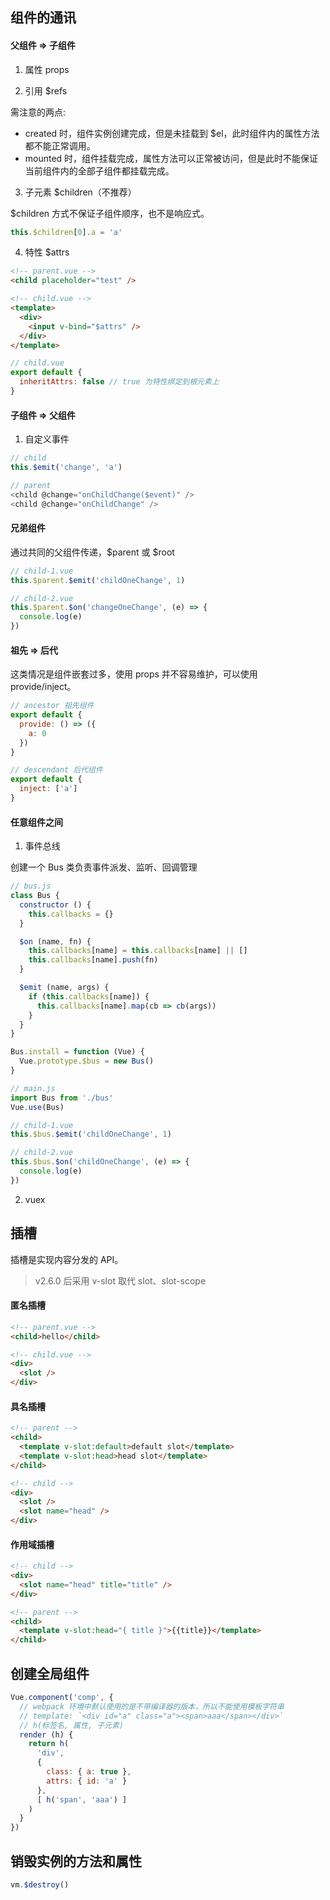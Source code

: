 ## 组件的通讯

#### 父组件 => 子组件

1. 属性 props

2. 引用 \$refs

需注意的两点:

- created 时，组件实例创建完成，但是未挂载到 \$el，此时组件内的属性方法都不能正常调用。
- mounted 时，组件挂载完成，属性方法可以正常被访问，但是此时不能保证当前组件内的全部子组件都挂载完成。

3. 子元素 \$children（不推荐）

\$children 方式不保证子组件顺序，也不是响应式。

```js
this.$children[0].a = 'a'
```

4. 特性 $attrs

```html
<!-- parent.vue -->
<child placeholder="test" />

<!-- child.vue -->
<template>
  <div>
    <input v-bind="$attrs" />
  </div>
</template>
```

```js
// child.vue
export default {
  inheritAttrs: false // true 为特性绑定到根元素上
}
```

#### 子组件 => 父组件

1. 自定义事件

```js
// child
this.$emit('change', 'a')

// parent
<child @change="onChildChange($event)" />
<child @change="onChildChange" />
```

#### 兄弟组件

通过共同的父组件传递，$parent 或 $root

```js
// child-1.vue
this.$parent.$emit('childOneChange', 1)

// child-2.vue
this.$parent.$on('changeOneChange', (e) => {
  console.log(e)
})
```

#### 祖先 => 后代

这类情况是组件嵌套过多，使用 props 并不容易维护，可以使用 provide/inject。

```js
// ancestor 祖先组件
export default {
  provide: () => ({
    a: 0
  })
}

// descendant 后代组件
export default {
  inject: ['a']
}
```

#### 任意组件之间

1. 事件总线

创建一个 Bus 类负责事件派发、监听、回调管理

```js
// bus.js
class Bus {
  constructor () {
    this.callbacks = {}
  }

  $on (name, fn) {
    this.callbacks[name] = this.callbacks[name] || []
    this.callbacks[name].push(fn)
  }

  $emit (name, args) {
    if (this.callbacks[name]) {
      this.callbacks[name].map(cb => cb(args))
    }
  }
}

Bus.install = function (Vue) {
  Vue.prototype.$bus = new Bus()
}

// main.js
import Bus from './bus'
Vue.use(Bus)

// child-1.vue
this.$bus.$emit('childOneChange', 1)

// child-2.vue
this.$bus.$on('childOneChange', (e) => {
  console.log(e)
})
```

2. vuex

## 插槽

插槽是实现内容分发的 API。

> v2.6.0 后采用 v-slot 取代 slot、slot-scope

#### 匿名插槽

```html
<!-- parent.vue -->
<child>hello</child>

<!-- child.vue -->
<div>
  <slot />
</div>
```

#### 具名插槽

```html
<!-- parent -->
<child>
  <template v-slot:default>default slot</template>
  <template v-slot:head>head slot</template>
</child>

<!-- child -->
<div>
  <slot />
  <slot name="head" />
</div>
```

#### 作用域插槽

```html
<!-- child -->
<div>
  <slot name="head" title="title" />
</div>

<!-- parent -->
<child>
  <template v-slot:head="{ title }">{{title}}</template>
</child>
```

## 创建全局组件

```js
Vue.component('comp', {
  // webpack 环境中默认使用的是不带编译器的版本，所以不能使用模板字符串
  // template: `<div id="a" class="a"><span>aaa</span></div>`
  // h(标签名, 属性, 子元素)
  render (h) {
    return h(
      'div',
      {
        class: { a: true },
        attrs: { id: 'a' }
      },
      [ h('span', 'aaa') ]
    )
  }
})
```

## 销毁实例的方法和属性

```js
vm.$destroy()
```






































